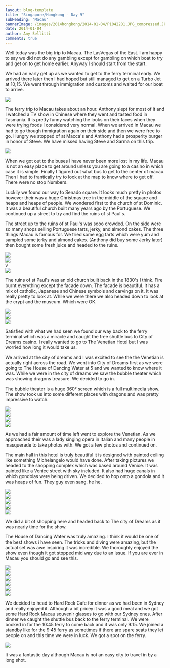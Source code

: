 ```yaml
---
layout: blog-template
title: "Singapore/Hongkong - Day 9"
subHeading: "Macau"
bannerImage: /images/2014hongkong/2014-01-04/P1042281.JPG_compressed.JPEG
date: 2014-01-04
author: Amy Sellitti
comments: true
---
```


Well today was the big trip to Macau. The LasVegas of the East. I am happy to say we did not do any gambling except for gambling on which boat to try and get on to get home earlier. Anyway I should start from the start.

We had an early get up as we wanted to get to the ferry terminal early. We arrived there later then I had hoped but still managed to get on a Turbo Jet at 10;15. We went through immigration and customs and waited for our boat to arrive.

<div class="center-image"><img src="/images/2014hongkong/2014-01-04/IMG_6027.JPG_compressed.JPEG" /></div>

The ferry trip to Macau takes about an hour. Anthony slept for most of it and I watched a TV show in Chinese where they went and tasted food in Tasmania. It is pretty funny watching the looks on their faces when they were trying foods I considered very normal. When we arrived in Macau we had to go though immigration again on their side and then we were free to go. Hungry we stopped of at Macca's and Anthony had a prosperity burger in honor of Steve. We have missed having Steve and Sarma on this trip.

<div class="center-image"><img src="/images/2014hongkong/2014-01-04/IMG_6029.JPG_compressed.JPEG" /></div>

When we got out to the buses I have never been more lost in my life. Macau is not an easy place to get around unless you are going to a casino in which case it is simple. Finally I figured out what bus to get to the center of macau. Then I had to frantically try to look at the map to know where to get off. There were no stop Numbers. 

Luckily we found our way to Senado square. It looks much pretty in photos however their was a huge Christmas tree in the middle of the square and heaps and heaps of people. We wondered first to the church of st Dominic. It was a beautiful church built many years ago by the Portuguese. We continued up a street to try and find the ruins of st Paul's.

The street up to the ruins of st Paul's was sooo crowded. On the side were so many shops selling Portuguese tarts, jerky, and almond cakes. The three things Macau is famous for. We tried some egg tarts which were yum and sampled some jerky and almond cakes. (Anthony did buy some Jerky later) then bought some fresh juice and headed to the ruins. 

<div class="center-image"><img src="/images/2014hongkong/2014-01-04/IMG_6033.JPG_compressed.JPEG" /></div>
<div class="center-image"><img src="/images/2014hongkong/2014-01-04/P1042260.JPG_compressed.JPEG" /></div>
v<div class="center-image"><img src="/images/2014hongkong/2014-01-04/P1042268.JPG_compressed.JPEG" /></div>

The ruins of st Paul's was an old church built back in the 1830's I think. Fire burnt everything except the facade down. The facade is beautiful. It has a mix of catholic, Japanese and Chinese symbols and carvings on it. It was really pretty to look at. While we were there we also headed down to look at the crypt and the museum. Which were OK.

<div class="center-image"><img src="/images/2014hongkong/2014-01-04/P1042270.JPG_compressed.JPEG" /></div>
<div class="center-image"><img src="/images/2014hongkong/2014-01-04/P1042281.JPG_compressed.JPEG" /></div>
<div class="center-image"><img src="/images/2014hongkong/2014-01-04/IMG_6047.JPG_compressed.JPEG" /></div>


Satisfied with what we had seen we found our way back to the ferry terminal which was a miracle and caught the free shuttle bus to City of Dreams casino. I really wanted to go to The Venetian Hotel but I was worried how long it would take us.

We arrived at the city of dreams and I was excited to see the the Venetian is actually right across the road. We went into City of Dreams first as we were going to The House of Dancing Water at 5 and we wanted to know where it was. While we were in the city of dreams we saw the bubble theater which was showing dragons treasure. We decided to go in.

The bubble theater is a huge 360° screen which is a full multimedia show. The show took us into some different places with dragons and was pretty impressive to watch.

<div class="center-image"><img src="/images/2014hongkong/2014-01-04/IMG_6073.JPG_compressed.JPEG" /></div>
<div class="center-image"><img src="/images/2014hongkong/2014-01-04/P1042311.JPG_compressed.JPEG" /></div>
<div class="center-image"><img src="/images/2014hongkong/2014-01-04/IMG_6082.JPG_compressed.JPEG" /></div>
<div class="center-image"><img src="/images/2014hongkong/2014-01-04/P1042316.JPG_compressed.JPEG" /></div>

As we had a fair amount of time left went to explore the Venetian. As we approached their was a lady singing opera in Italian and many people in masquerade to take photos with. We got a few photos and continued on.

The main hall in this hotel is truly beautiful it is designed with painted ceiling like something Michelangelo would have done. After taking pictures we headed to the shopping complex which was based around Venice. It was painted like a Venice street with sky included. It also had huge canals in which gondolas were being driven. We decided to hop onto a gondola and it was heaps of fun. They guy even sang. he he.

<div class="center-image"><img src="/images/2014hongkong/2014-01-04/IMG_6103.JPG_compressed.JPEG" /></div>
<div class="center-image"><img src="/images/2014hongkong/2014-01-04/IMG_6104.JPG_compressed.JPEG" /></div>
<div class="center-image"><img src="/images/2014hongkong/2014-01-04/IMG_6107.JPG_compressed.JPEG" /></div>
<div class="center-image"><img src="/images/2014hongkong/2014-01-04/IMG_6112.JPG_compressed.JPEG" /></div>
<div class="center-image"><img src="/images/2014hongkong/2014-01-04/P1042344.JPG_compressed.JPEG" /></div>

We did a bit of shopping here and headed back to The city of Dreams as it was nearly time for the show.

The House of Dancing Water was truly amazing. I think it would be one of the best shows i have seen. The tricks and diving were amazing, but the actual set was awe inspiring it was incredible. We thoroughly enjoyed the show even though it got stopped mid way due to an issue. If you are ever in Macau you should go and see this.

<div class="center-image"><img src="/images/2014hongkong/2014-01-04/IMG_6140.JPG_compressed.JPEG" /></div>
<div class="center-image"><img src="/images/2014hongkong/2014-01-04/IMG_6144.JPG_compressed.JPEG" /></div>
<div class="center-image"><img src="/images/2014hongkong/2014-01-04/IMG_6155.JPG_compressed.JPEG" /></div>
<div class="center-image"><img src="/images/2014hongkong/2014-01-04/IMG_6161.JPG_compressed.JPEG" /></div>
<div class="center-image"><img src="/images/2014hongkong/2014-01-04/IMG_6173.JPG_compressed.JPEG" /></div>
<div class="center-image"><img src="/images/2014hongkong/2014-01-04/P1042362.JPG_compressed.JPEG" /></div>

We decided to head to Hard Rock Cafe for dinner as we had been in Sydney and really enjoyed it. Although a bit pricey it was a good meal and we got some Hard Rock Macau souvenir glasses to go with our Sydney ones. After dinner we caught the shuttle bus back to the ferry terminal. We were booked in for the 10:45 ferry to come back and it was only 9:15. We joined a standby like for the 9:45 ferry as sometimes if there are spare seats they let people on and this time we were in luck. We got a spot on the ferry. 

<div class="center-image"><img src="/images/2014hongkong/2014-01-04/IMG_6230.JPG_compressed.JPEG" /></div>

It was a fantastic day although Macau is not an easy city to travel in by a long shot.







